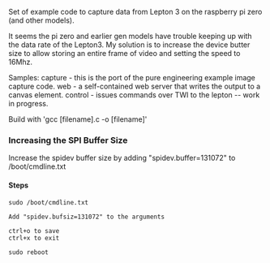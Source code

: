 Set of example code to capture data from Lepton 3 on the raspberry pi zero (and other models).

It seems the pi zero and earlier gen models have trouble keeping up with the data rate of the Lepton3.  My solution is to increase the device butter size to allow storing an entire frame of video and setting the speed to 16Mhz.

Samples:
    capture - this is the port of the pure engineering example image capture code.
    web - a self-contained web server that writes the output to a canvas element.
    control - issues commands over TWI to the lepton -- work in progress.

Build with 'gcc [filename].c -o [filename]'

### Increasing the SPI Buffer Size

Increase the spidev buffer size by adding "spidev.buffer=131072" to /boot/cmdline.txt

#### Steps
``` 
sudo /boot/cmdline.txt

Add "spidev.bufsiz=131072" to the arguments

ctrl+o to save
ctrl+x to exit

sudo reboot
```




